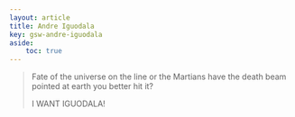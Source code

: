 ```yaml
---
layout: article
title: Andre Iguodala
key: gsw-andre-iguodala
aside:
    toc: true 
---
```


> Fate of the universe on the line or the Martians have the death beam pointed at earth you better hit it? 
>
> I WANT IGUODALA!

